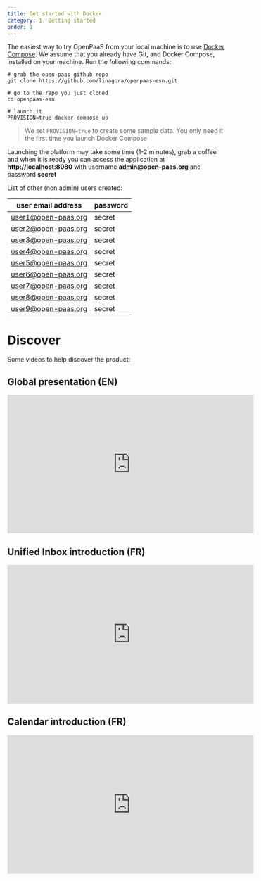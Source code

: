 ```yaml
---
title: Get started with Docker
category: 1. Getting started
order: 1
---
```


The easiest way to try OpenPaaS from your local machine is to use [Docker Compose](https://docs.docker.com/compose/).
We assume that you already have Git, and Docker Compose, installed on your machine. Run the
following commands:

```shell
# grab the open-paas github repo
git clone https://github.com/linagora/openpaas-esn.git

# go to the repo you just cloned
cd openpaas-esn

# launch it
PROVISION=true docker-compose up
```

> We set `PROVISION=true` to create some sample data. You only need it the first
time you launch Docker Compose

Launching the platform may take some time (1-2 minutes), grab a coffee and when
it is ready you can access the application at __http://localhost:8080__ with
username __admin@open-paas.org__ and password __secret__

List of other (non admin) users created:

|    user email address |   password |
|-----------------------|------------|
| user1@open-paas.org   | secret |
| user2@open-paas.org   | secret |
| user3@open-paas.org   | secret |
| user4@open-paas.org   | secret |
| user5@open-paas.org   | secret |
| user6@open-paas.org   | secret |
| user7@open-paas.org   | secret |
| user8@open-paas.org   | secret |
| user9@open-paas.org   | secret |

# Discover

Some videos to help discover the product:

## Global presentation (EN)

<iframe width="560" height="315" src="https://www.youtube.com/embed/7d7ZlD8u82s" frameborder="0" allowfullscreen></iframe>

## Unified Inbox introduction (FR)

<iframe width="560" height="315" src="https://www.youtube.com/embed/OaR-i9cKYbo" frameborder="0" allowfullscreen></iframe>

## Calendar introduction (FR)

<iframe width="560" height="315" src="https://www.youtube.com/embed/5HevB9W5tPE" frameborder="0" allowfullscreen></iframe>
